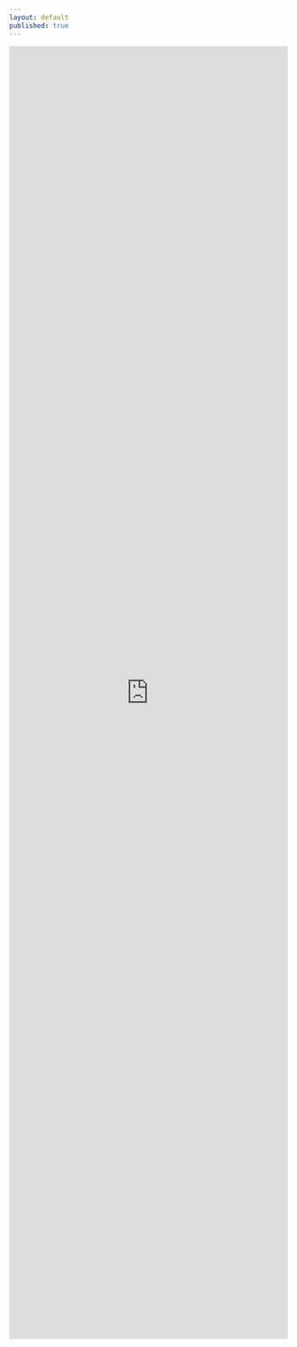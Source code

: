 ```yaml
---
layout: default
published: true
---
```

<iframe id="picshoembed" src="http://picsho.com/embed/?aRCk7Hgo" style="margin: 0; padding: 0; border: none; width: 100%; height: 2337px; overflow: hidden; font-family: 'Open Sans';" scrolling="no"></iframe>
